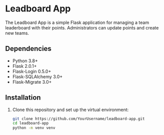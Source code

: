 # Leadboard App

The Leadboard App is a simple Flask application for managing a team leaderboard with their points. Administrators can update points and create new teams.

## Dependencies

- Python 3.8+
- Flask 2.0.1+
- Flask-Login 0.5.0+
- Flask-SQLAlchemy 3.0+
- Flask-Migrate 3.0+

## Installation

1. Clone this repository and set up the virtual environment:
   ```bash
   git clone https://github.com/YourUsername/leadboard-app.git
   cd leadboard-app
   python -m venv venv
